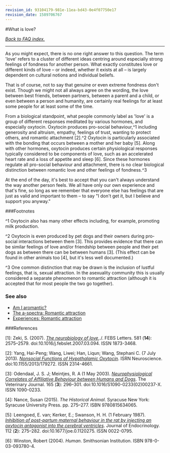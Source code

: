 ```yaml
---
revision_id: 93104179-981e-11ea-bd43-0e4f07750e17
revision_date: 1589706767
---
```


#What is love?

[*Back to FAQ index.*](https://www.reddit.com/r/asexuality/wiki/faq)

---
As you might expect, there is no one right answer to this question. The term 'love' refers to a cluster of different ideas centring around especially strong feelings of fondness for another person. What exactly constitutes love or different kinds of love – or indeed, whether it exists at all – is largely dependent on cultural notions and individual beliefs.

That is of course, not to say that genuine or even extreme fondness don't exist. Though we might not all always agree on the wording, the love between best friends, between partners, between a parent and a child, or even between a person and humanity, are certainly real feelings for at least some people for at least some of the time.

From a biological standpoint, what people commonly label as 'love' is a group of different responses meditated by various hormones, and especially oxytocin. Oxytocin produces pro-social behaviour,^1 including generosity and altruism, empathy, feelings of trust, wanting to protect others, and romantic attachment [2].^2 Oxytocin is particularly associated with the bonding that occurs between a mother and her baby [5]. Along with other hormones, oxytocin produces certain physiological responses typically considered to be components of love, such as an accelerated heart rate and a loss of appetite and sleep [6]. Since these hormones regulate all pro-social behaviour and attachment, there is no clear biological distinction between romantic love and other feelings of fondness.^3

At the end of the day, it's best to accept that you can't always understand the way another person feels. We all have only our own experience and that's fine, so long as we remember that everyone else has feelings that are just as valid and important to them – to say "I don't get it, but I believe and support you anyway."

###Footnotes

^1 Oxytocin also has many other effects including, for example, promoting milk production.

^2 Oxytocin is even produced by pet dogs and their owners during pro-social interactions between them [3]. This provides evidence that there can be similar feelings of love and/or friendship between people and their pet dogs as between there can be between humans [3]. (This effect can be found in other animals too [4], but it's less well documented.)

^3 One common distinction that may be drawn is the inclusion of lustful feelings, that is, sexual attraction. In the asexuality community this is usually considered a separate phenomenon to romantic attraction (although it is accepted that for most people the two go together).

### See also

* [Am I aromantic?](https://www.reddit.com/r/asexuality/wiki/faq/am_i_aro)
* [The a-spectra: Romantic attraction](https://www.reddit.com/r/asexuality/wiki/the_spectra#wiki_romantic_attraction)
* [Experiences: Romantic attraction](https://www.reddit.com/r/asexuality/wiki/experiences#wiki_romantic_attraction)

###References

[1]: Zeki, S. (2007). [*The neurobiology of love*](https://febs.onlinelibrary.wiley.com/doi/full/10.1016/j.febslet.2007.03.094),./. FEBS Letters. 581 (**14**): 2575–2579. doi:10.1016/j.febslet.2007.03.094. ISSN 1873-3468.

[2]: Yang, Hai-Peng; Wang, Liwei; Han, Liqun; Wang, Stephani C. (7 July 2013). [*Nonsocial Functions of Hypothalamic Oxytocin*](https://www.ncbi.nlm.nih.gov/pmc/articles/PMC4045544/). ISRN Neuroscience. doi:10.1155/2013/179272. ISSN 2314-4661.

[3]: Odendaal, J. S. J; Meintjes, R. A (1 May 2003). [*Neurophysiological Correlates of Affiliative Behaviour between Humans and Dogs*](https://www.sciencedirect.com/science/article/pii/S109002330200237X?via%3Dihub). The Veterinary Journal. 165 (**3**): 296–301. doi:10.1016/S1090-0233(02)00237-X. ISSN 1090-0233.

[4]: Nance, Susan (2015). *The Historical Animal*. Syracuse New York: Syracuse University Press. pp. 275–277. ISBN 9780815634065.

[5]: Leengoed, E. van; Kerker, E.; Swanson, H. H. (1 February 1987). [*Inhibition of post-partum maternal behaviour in the rat by injecting an oxytocin antagonist into the cerebral ventricles*](https://joe.bioscientifica.com/view/journals/joe/112/2/joe_112_2_014.xml). Journal of Endocrinology. 112 (**2**): 275–282. doi:10.1677/joe.0.1120275. ISSN 0022-0795.

[6]: Winston, Robert (2004). *Human*. Smithsonian Institution. ISBN 978-0-03-093780-4.
